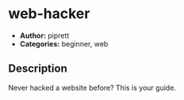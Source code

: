 # web-hacker

- **Author:** piprett
- **Categories:** beginner, web

## Description

Never hacked a website before? This is your guide.